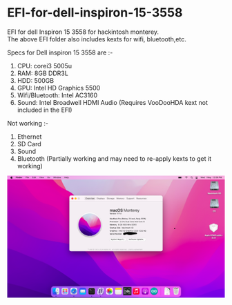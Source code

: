 # EFI-for-dell-inspiron-15-3558
EFI for dell Inspiron 15 3558 for hackintosh monterey.  
The above EFI folder also includes kexts for wifi, bluetooth,etc.

Specs for Dell inspiron 15 3558 are :-
1. CPU: corei3 5005u
2. RAM: 8GB DDR3L
3. HDD: 500GB
4. GPU: Intel HD Graphics 5500
5. Wifi/Bluetooth: Intel AC3160
6. Sound: Intel Broadwell HDMI Audio (Requires VooDooHDA kext not included in the EFI)

Not working :-
1. Ethernet
2. SD Card
3. Sound
4. Bluetooth (Partially working and may need to re-apply kexts to get it working)

![Alt text](screenshot.png "screenshot")
